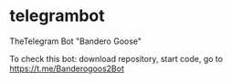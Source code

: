 # telegrambot
TheTelegram Bot "Bandero Goose"

To check this bot:
download repository, 
start code, 
go to https://t.me/Banderogoos2Bot
